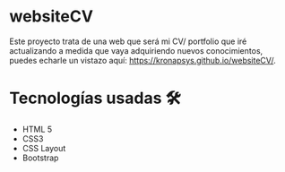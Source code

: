 # websiteCV

Este proyecto trata de una web que será mi CV/ portfolio que iré actualizando a medida que vaya adquiriendo nuevos conocimientos, puedes echarle un vistazo aquí: https://kronapsys.github.io/websiteCV/.

# Tecnologías usadas 🛠️
- HTML 5
- CSS3
- CSS Layout
- Bootstrap

